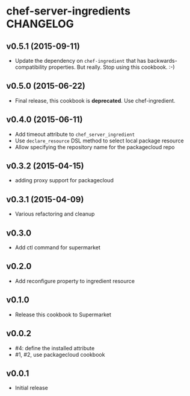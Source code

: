 chef-server-ingredients CHANGELOG
=================================

v0.5.1 (2015-09-11)
-------------------

- Update the dependency on `chef-ingredient` that has backwards-compatibility properties. But really. Stop using this cookbook. :-)

v0.5.0 (2015-06-22)
-------------------

- Final release, this cookbook is **deprecated**. Use chef-ingredient.

v0.4.0 (2015-06-11)
-------------------

- Add timeout attribute to `chef_server_ingredient`
- Use `declare_resource` DSL method to select local package resource
- Allow specifying the repository name for the packagecloud repo

v0.3.2 (2015-04-15)
--------------------
- adding proxy support for packagecloud

v0.3.1 (2015-04-09)
--------------------
- Various refactoring and cleanup

v0.3.0
------
- Add ctl command for supermarket

v0.2.0
------
- Add reconfigure property to ingredient resource

v0.1.0
------
- Release this cookbook to Supermarket

v0.0.2
------
- #4: define the installed attribute
- #1, #2, use packagecloud cookbook

v0.0.1
--------
- Initial release
